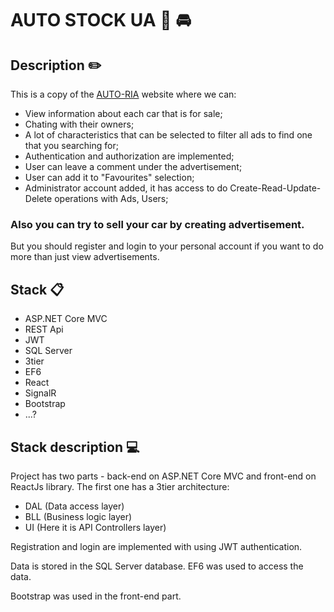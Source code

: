 # AUTO STOCK UA 🛴 🚘 

## Description ✏️
This is a copy of the [AUTO-RIA](https://auto.ria.com/) website where we can:

- View information about each car that is for sale;
- Chating with their owners;
- A lot of characteristics that can be selected to filter all ads to find one that you searching for;
- Authentication and authorization are implemented;
- User can leave a comment under the advertisement;
- User can add it to "Favourites" selection;
- Administrator account added, it has access to do Create-Read-Update-Delete operations with Ads, Users;

### Also you can try to sell your car by creating advertisement.
 
But you should register and login to your personal account if you want to do more than just view advertisements.
## Stack 📋
- ASP.NET Core MVC
- REST Api
- JWT 
- SQL Server
- 3tier
- EF6
- React
- SignalR
- Bootstrap 
- ...?

## Stack description 💻
Project has two parts - back-end on ASP.NET Core MVC and front-end on ReactJs library.
The first one has a 3tier architecture:

- DAL (Data access layer)
- BLL (Business logic layer)
- UI (Here it is API Controllers layer)

Registration and login are implemented with using JWT authentication.

Data is stored in the SQL Server database. EF6 was used to access the data.

Bootstrap was used in the front-end part.
